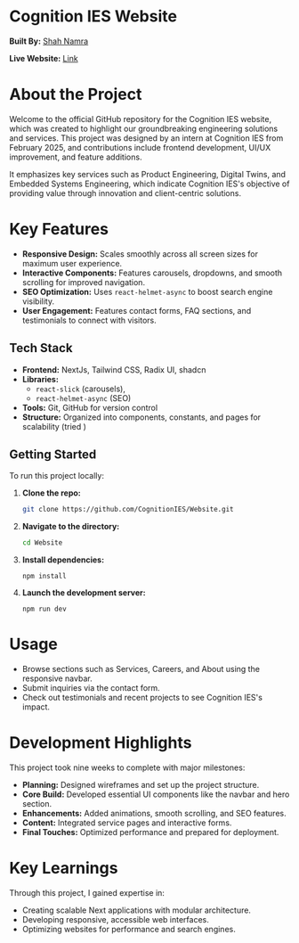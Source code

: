 # Cognition IES Website

**Built By:** [Shah Namra](https://github.com/shah-namra)

**Live Website:** [Link](hopefullyworking.vercel.app)

# About the Project
Welcome to the official GitHub repository for the Cognition IES website, which was created to highlight our groundbreaking engineering solutions and services. This project was designed by an intern at Cognition IES from February 2025, and contributions include frontend development, UI/UX improvement, and feature additions.

It emphasizes key services such as Product Engineering, Digital Twins, and Embedded Systems Engineering, which indicate Cognition IES's objective of providing value through innovation and client-centric solutions.

# Key Features
- **Responsive Design:** Scales smoothly across all screen sizes for maximum user experience.
- **Interactive Components:** Features carousels, dropdowns, and smooth scrolling for improved navigation.
- **SEO Optimization:** Uses `react-helmet-async` to boost search engine visibility.
- **User Engagement:** Features contact forms, FAQ sections, and testimonials to connect with visitors.


## Tech Stack
- **Frontend:** NextJs, Tailwind CSS, Radix UI, shadcn
- **Libraries:**
   -  `react-slick` (carousels), 
   - `react-helmet-async` (SEO)
- **Tools:** Git, GitHub for version control
- **Structure:** Organized into components, constants, and pages for scalability (tried )


## Getting Started
To run this project locally:
1. **Clone the repo:**
   ```bash
   git clone https://github.com/CognitionIES/Website.git
   
   ```   
2. **Navigate to the directory:**
   ```bash
   cd Website
   ```   
3. **Install dependencies:**
   ```
   npm install
   ```
4. **Launch the development server:**
   ```
   npm run dev
   ```

# Usage
- Browse sections such as Services, Careers, and About using the responsive navbar.
- Submit inquiries via the contact form.
- Check out testimonials and recent projects to see Cognition IES's impact.

# Development Highlights
This project took nine weeks to complete with major milestones:

- **Planning:** Designed wireframes and set up the project structure.
- **Core Build:** Developed essential UI components like the navbar and hero section.
- **Enhancements:** Added animations, smooth scrolling, and SEO features.
- **Content:** Integrated service pages and interactive forms.
- **Final Touches:** Optimized performance and prepared for deployment.

# Key Learnings
Through this project, I gained expertise in:

- Creating scalable Next applications with modular architecture.
- Developing responsive, accessible web interfaces.
- Optimizing websites for performance and search engines.
